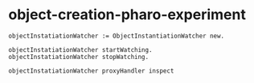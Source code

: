 # object-creation-pharo-experiment

```st
objectInstatiationWatcher := ObjectInstantiationWatcher new.

objectInstatiationWatcher startWatching.
objectInstatiationWatcher stopWatching.

objectInstatiationWatcher proxyHandler inspect
```
